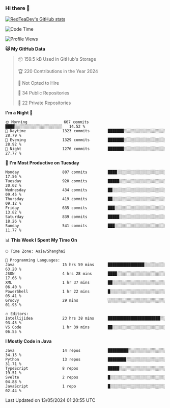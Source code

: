 ### Hi there 👋

<!--
**RedTeaDev/RedTeaDev** is a ✨ _special_ ✨ repository because its `README.md` (this file) appears on your GitHub profile.

Here are some ideas to get you started:

- 🔭 I’m currently working on ...
- 🌱 I’m currently learning ...
- 👯 I’m looking to collaborate on ...
- 🤔 I’m looking for help with ...
- 💬 Ask me about ...
- 📫 How to reach me: ...
- 😄 Pronouns: ...
- ⚡ Fun fact: ...
-->

<!--
[![wakatime](https://wakatime.com/badge/user/6b101ed0-04c0-4490-9283-eb61f2efff96.svg)](https://wakatime.com/@6b101ed0-04c0-4490-9283-eb61f2efff96)
!-->

[![RedTeaDev's GitHub stats](https://github-readme-stats.vercel.app/api?username=RedTeaDev)](https://github.com/anuraghazra/github-readme-stats)
<!--
[![willianrod's wakatime stats](https://github-readme-stats.vercel.app/api/wakatime?username=RedTeaDev)](https://github.com/anuraghazra/github-readme-stats)
!-->
<!--START_SECTION:waka-->
![Code Time](http://img.shields.io/badge/Code%20Time-2%2C243%20hrs%2034%20mins-blue)

![Profile Views](http://img.shields.io/badge/Profile%20Views-3-blue)

**🐱 My GitHub Data** 

> 📦 159.5 kB Used in GitHub's Storage 
 > 
> 🏆 220 Contributions in the Year 2024
 > 
> 🚫 Not Opted to Hire
 > 
> 📜 34 Public Repositories 
 > 
> 🔑 22 Private Repositories 
 > 
**I'm a Night 🦉** 

```text
🌞 Morning                667 commits         ████░░░░░░░░░░░░░░░░░░░░░   14.52 % 
🌆 Daytime                1323 commits        ███████░░░░░░░░░░░░░░░░░░   28.79 % 
🌃 Evening                1329 commits        ███████░░░░░░░░░░░░░░░░░░   28.92 % 
🌙 Night                  1276 commits        ███████░░░░░░░░░░░░░░░░░░   27.77 % 
```
📅 **I'm Most Productive on Tuesday** 

```text
Monday                   807 commits         ████░░░░░░░░░░░░░░░░░░░░░   17.56 % 
Tuesday                  920 commits         █████░░░░░░░░░░░░░░░░░░░░   20.02 % 
Wednesday                434 commits         ██░░░░░░░░░░░░░░░░░░░░░░░   09.45 % 
Thursday                 419 commits         ██░░░░░░░░░░░░░░░░░░░░░░░   09.12 % 
Friday                   635 commits         ███░░░░░░░░░░░░░░░░░░░░░░   13.82 % 
Saturday                 839 commits         █████░░░░░░░░░░░░░░░░░░░░   18.26 % 
Sunday                   541 commits         ███░░░░░░░░░░░░░░░░░░░░░░   11.77 % 
```


📊 **This Week I Spent My Time On** 

```text
🕑︎ Time Zone: Asia/Shanghai

💬 Programming Languages: 
Java                     15 hrs 59 mins      ████████████████░░░░░░░░░   63.20 % 
JSON                     4 hrs 28 mins       ████░░░░░░░░░░░░░░░░░░░░░   17.66 % 
XML                      1 hr 37 mins        ██░░░░░░░░░░░░░░░░░░░░░░░   06.40 % 
PowerShell               1 hr 22 mins        █░░░░░░░░░░░░░░░░░░░░░░░░   05.41 % 
Groovy                   29 mins             ░░░░░░░░░░░░░░░░░░░░░░░░░   01.95 % 

🔥 Editors: 
Intellijidea             23 hrs 38 mins      ███████████████████████░░   93.45 % 
VS Code                  1 hr 39 mins        ██░░░░░░░░░░░░░░░░░░░░░░░   06.55 % 
```

**I Mostly Code in Java** 

```text
Java                     14 repos            █████████░░░░░░░░░░░░░░░░   34.15 % 
Python                   13 repos            ████████░░░░░░░░░░░░░░░░░   31.71 % 
TypeScript               8 repos             █████░░░░░░░░░░░░░░░░░░░░   19.51 % 
Svelte                   2 repos             █░░░░░░░░░░░░░░░░░░░░░░░░   04.88 % 
JavaScript               1 repo              █░░░░░░░░░░░░░░░░░░░░░░░░   02.44 % 
```




 Last Updated on 13/05/2024 01:20:55 UTC
<!--END_SECTION:waka-->


